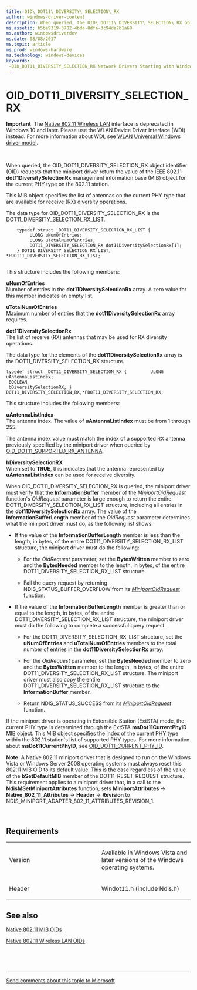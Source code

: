 ```yaml
---
title: OID\_DOT11\_DIVERSITY\_SELECTION\_RX
author: windows-driver-content
description: When queried, the OID\_DOT11\_DIVERSITY\_SELECTION\_RX object identifier (OID) requests that the miniport driver return the value of the IEEE 802.11 dot11DiversitySelectionRx management information base (MIB) object for the current PHY type on the 802.11 station.
ms.assetid: b5be9319-3702-4bda-8dfa-3c94da2b1a69
ms.author: windowsdriverdev
ms.date: 08/08/2017
ms.topic: article
ms.prod: windows-hardware
ms.technology: windows-devices
keywords: 
 -OID_DOT11_DIVERSITY_SELECTION_RX Network Drivers Starting with Windows Vista
---
```


# OID\_DOT11\_DIVERSITY\_SELECTION\_RX


**Important**  The [Native 802.11 Wireless LAN](https://msdn.microsoft.com/library/windows/hardware/ff560690) interface is deprecated in Windows 10 and later. Please use the WLAN Device Driver Interface (WDI) instead. For more information about WDI, see [WLAN Universal Windows driver model](https://msdn.microsoft.com/library/windows/hardware/dn897672).

 

When queried, the OID\_DOT11\_DIVERSITY\_SELECTION\_RX object identifier (OID) requests that the miniport driver return the value of the IEEE 802.11 **dot11DiversitySelectionRx** management information base (MIB) object for the current PHY type on the 802.11 station.

This MIB object specifies the list of antennas on the current PHY type that are available for receive (RX) diversity operations.

The data type for OID\_DOT11\_DIVERSITY\_SELECTION\_RX is the DOT11\_DIVERSITY\_SELECTION\_RX\_LIST.

```ManagedCPlusPlus
    typedef struct _DOT11_DIVERSITY_SELECTION_RX_LIST {
         ULONG uNumOfEntries;
         ULONG uTotalNumOfEntries;
         DOT11_DIVERSITY_SELECTION_RX dot11DiversitySelectionRx[1];
    } DOT11_DIVERSITY_SELECTION_RX_LIST, *PDOT11_DIVERSITY_SELECTION_RX_LIST;
  
```

This structure includes the following members:

<a href="" id="unumofentries"></a>**uNumOfEntries**  
Number of entries in the **dot11DiversitySelectionRx** array. A zero value for this member indicates an empty list.

<a href="" id="utotalnumofentries"></a>**uTotalNumOfEntries**  
Maximum number of entries that the **dot11DiversitySelectionRx** array requires.

<a href="" id="dot11diversityselectionrx"></a>**dot11DiversitySelectionRx**  
The list of receive (RX) antennas that may be used for RX diversity operations.

The data type for the elements of the **dot11DiversitySelectionRx** array is the DOT11\_DIVERSITY\_SELECTION\_RX structure.

``` syntax
typedef struct _DOT11_DIVERSITY_SELECTION_RX {         ULONG uAntennaListIndex;
 BOOLEAN
 bDiversitySelectionRX; } DOT11_DIVERSITY_SELECTION_RX,*PDOT11_DIVERSITY_SELECTION_RX;
```

This structure includes the following members:

<a href="" id="uantennalistindex"></a>**uAntennaListIndex**  
The antenna index. The value of **uAntennaListIndex** must be from 1 through 255.

The antenna index value must match the index of a supported RX antenna previously specified by the miniport driver when queried by [OID\_DOT11\_SUPPORTED\_RX\_ANTENNA](oid-dot11-supported-rx-antenna.md).

<a href="" id="bdiversityselectionrx"></a>**bDiversitySelectionRX**  
When set to **TRUE**, this indicates that the antenna represented by **uAntennaListIndex** can be used for receive diversity.

When OID\_DOT11\_DIVERSITY\_SELECTION\_RX is queried, the miniport driver must verify that the **InformationBuffer** member of the [*MiniportOidRequest*](https://msdn.microsoft.com/library/windows/hardware/ff559416) function's *OidRequest* parameter is large enough to return the entire DOT11\_DIVERSITY\_SELECTION\_RX\_LIST structure, including all entries in the **dot11DiversitySelectionRx** array. The value of the **InformationBufferLength** member of the *OidRequest* parameter determines what the miniport driver must do, as the following list shows:

-   If the value of the **InformationBufferLength** member is less than the length, in bytes, of the entire DOT11\_DIVERSITY\_SELECTION\_RX\_LIST structure, the miniport driver must do the following:

    -   For the *OidRequest* parameter, set the **BytesWritten** member to zero and the **BytesNeeded** member to the length, in bytes, of the entire DOT11\_DIVERSITY\_SELECTION\_RX\_LIST structure.

    -   Fail the query request by returning NDIS\_STATUS\_BUFFER\_OVERFLOW from its [*MiniportOidRequest*](https://msdn.microsoft.com/library/windows/hardware/ff559416) function.

-   If the value of the **InformationBufferLength** member is greater than or equal to the length, in bytes, of the entire DOT11\_DIVERSITY\_SELECTION\_RX\_LIST structure, the miniport driver must do the following to complete a successful query request:

    -   For the DOT11\_DIVERSITY\_SELECTION\_RX\_LIST structure, set the **uNumOfEntries** and **uTotalNumOfEntries** members to the total number of entries in the **dot11DiversitySelectionRx** array.

    -   For the *OidRequest* parameter, set the **BytesNeeded** member to zero and the **BytesWritten** member to the length, in bytes, of the entire DOT11\_DIVERSITY\_SELECTION\_RX\_LIST structure. The miniport driver must also copy the entire DOT11\_DIVERSITY\_SELECTION\_RX\_LIST structure to the **InformationBuffer** member.

    -   Return NDIS\_STATUS\_SUCCESS from its [*MiniportOidRequest*](https://msdn.microsoft.com/library/windows/hardware/ff559416) function.

If the miniport driver is operating in Extensible Station (ExtSTA) mode, the current PHY type is determined through the ExtSTA **msDot11CurrentPhyID** MIB object. This MIB object specifies the index of the current PHY type within the 802.11 station's list of supported PHY types. For more information about **msDot11CurrentPhyID**, see [OID\_DOT11\_CURRENT\_PHY\_ID](oid-dot11-current-phy-id.md).

**Note**  A Native 802.11 miniport driver that is designed to run on the Windows Vista or Windows Server 2008 operating systems must always reset this 802.11 MIB OID to its default value. This is the case regardless of the value of the **bSetDefaultMIB** member of the DOT11\_RESET\_REQUEST structure. This requirement applies to a miniport driver that, in a call to the **NdisMSetMiniportAttributes** function, sets **MiniportAttributes** -&gt; **Native\_802\_11\_Attributes** -&gt; **Header** -&gt; **Revision** to NDIS\_MINIPORT\_ADAPTER\_802\_11\_ATTRIBUTES\_REVISION\_1.

 

Requirements
------------

<table>
<colgroup>
<col width="50%" />
<col width="50%" />
</colgroup>
<tbody>
<tr class="odd">
<td><p>Version</p></td>
<td><p>Available in Windows Vista and later versions of the Windows operating systems.</p></td>
</tr>
<tr class="even">
<td><p>Header</p></td>
<td>Windot11.h (include Ndis.h)</td>
</tr>
</tbody>
</table>

## See also


[Native 802.11 MIB OIDs](https://msdn.microsoft.com/library/windows/hardware/ff560645)

[Native 802.11 Wireless LAN OIDs](https://msdn.microsoft.com/library/windows/hardware/ff560691)

 

 


--------------------
[Send comments about this topic to Microsoft](mailto:wsddocfb@microsoft.com?subject=Documentation%20feedback%20%5Bnetvista\netvista%5D:%20OID_DOT11_DIVERSITY_SELECTION_RX%20%20RELEASE:%20%288/8/2017%29&body=%0A%0APRIVACY%20STATEMENT%0A%0AWe%20use%20your%20feedback%20to%20improve%20the%20documentation.%20We%20don't%20use%20your%20email%20address%20for%20any%20other%20purpose,%20and%20we'll%20remove%20your%20email%20address%20from%20our%20system%20after%20the%20issue%20that%20you're%20reporting%20is%20fixed.%20While%20we're%20working%20to%20fix%20this%20issue,%20we%20might%20send%20you%20an%20email%20message%20to%20ask%20for%20more%20info.%20Later,%20we%20might%20also%20send%20you%20an%20email%20message%20to%20let%20you%20know%20that%20we've%20addressed%20your%20feedback.%0A%0AFor%20more%20info%20about%20Microsoft's%20privacy%20policy,%20see%20http://privacy.microsoft.com/default.aspx. "Send comments about this topic to Microsoft")


